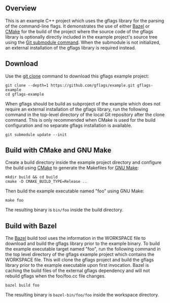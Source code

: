 Overview
--------

This is an example C++ project which uses the gflags library for the parsing of
the command-line flags. It demonstrates the use of either [Bazel](http://bazel.io/)
or [CMake](https://cmake.org/) for the build of the project where the source code
of the gflags library is optionally directly included in the example project's
source tree using the [Git submodule command](https://git-scm.com/docs/git-submodule).
When the submodule is not initialized, an external installation of the gflags
library is required instead.


Download
--------

Use the [git clone](https://git-scm.com/docs/git-clone) command to download this
gflags example project:

```
git clone --depth=1 https://github.com/gflags/example.git gflags-example
cd gflags-example
```

When gflags should be build as subproject of the example which does not
require an external installation of the gflags library, run the following
command in the top-level directory of the local Git repository after the
clone command. This is only recommended when CMake is used for the build
configuration and no separate gflags installation is available.

```
git submodule update --init
```


Build with CMake and GNU Make
-----------------------------

Create a build directory inside the example project directory and configure the
build using [CMake](https://cmake.org) to generate the Makefiles for
[GNU Make](https://www.gnu.org/software/make/):
```
mkdir build && cd build
cmake -D CMAKE_BUILD_TYPE=Release ..
```

Then build the example executable named "foo" using GNU Make:
```
make foo
```

The resulting binary is ```bin/foo``` inside the build directory.


Build with Bazel
----------------

The [Bazel](http://bazel.io) build tool uses the information in the WORKSPACE file
to download and build the gflags library prior to the example binary. To build the
example executable target named "foo", run the following command in the top level
directory of the gflags example project which contains the WORKSPACE file. This
will clone the gflags project and build the gflags library prior to the example
executable upon first invocation. Bazel is caching the build files of the external
gflags dependency and will not rebuild gflags when the foo/foo.cc file changes.

```
bazel build foo
```

The resulting binary is ```bazel-bin/foo/foo``` inside the workspace directory.
